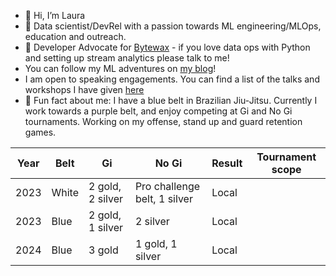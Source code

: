 - 👋 Hi, I’m Laura
- 👀 Data scientist/DevRel with a passion towards ML engineering/MLOps, education and outreach. 
- 🤗 Developer Advocate for [Bytewax](https://bytewax.io/) - if you love data ops with Python and setting up stream analytics please talk to me!
 - You can follow my ML adventures on [my blog](https://lfunderburk.github.io/)!
- I am open to speaking engagements. You can find a list of the talks and workshops I have given [here](https://lfunderburk.github.io/#speaking)
- 🥋 Fun fact about me: I have a blue belt in Brazilian Jiu-Jitsu. Currently I work towards a purple belt, and enjoy competing at Gi and No Gi tournaments. Working on my offense, stand up and guard retention games. 


| Year | Belt | Gi | No Gi| Result | Tournament scope| 
|-|-|-|-|-|-|
| 2023| White | 2 gold, 2 silver| Pro challenge belt, 1 silver| Local|
| 2023| Blue | 2 gold, 1 silver | 2 silver | Local |
| 2024| Blue | 3 gold | 1 gold, 1 silver | Local

